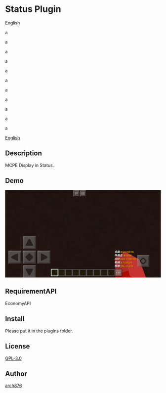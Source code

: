 Status Plugin
====
<a name="english">English</a>

a

a

a

a

a

a

a

a

a

a

a

[English](#english)
## Description

MCPE Display in Status.

## Demo

![Demo1](https://github.com/arch876/Status/blob/master/demo1.png)

## RequirementAPI

EconomyAPI

## Install

Please put it in the plugins folder.

## License

[GPL-3.0](https://github.com/arch876/Status/LICENSE)

## Author

[arch876](https://github.com/arch876)
